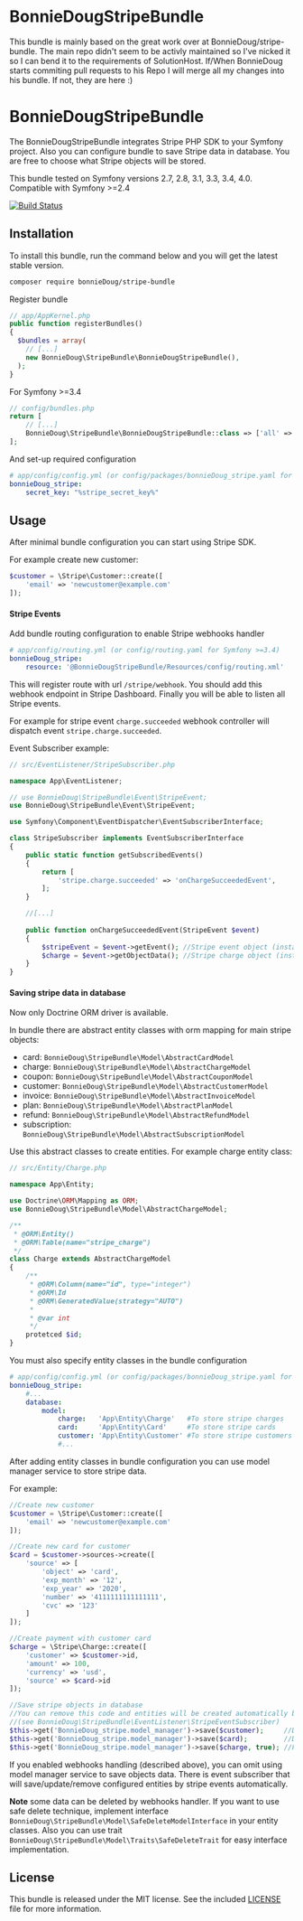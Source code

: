 BonnieDougStripeBundle
==

This bundle is mainly based on the great work over at BonnieDoug/stripe-bundle. The main repo didn't seem to be activly maintained so I've nicked it so I can bend it to the requirements of SolutionHost. If/When BonnieDoug starts commiting pull requests to his Repo I will merge all my changes into his bundle. If not, they are here :)

BonnieDougStripeBundle
====================

The BonnieDougStripeBundle integrates Stripe PHP SDK to your Symfony project. 
Also you can configure bundle to save Stripe data in database. 
You are free to choose what Stripe objects will be stored. 

This bundle  tested on Symfony versions 2.7, 2.8, 3.1, 3.3, 3.4, 4.0. Compatible with Symfony >=2.4 

[![Build Status](https://travis-ci.org/mirovskyi/stripe-bundle.svg?branch=1.0)](https://travis-ci.org/mirovskyi/stripe-bundle)


Installation
------------

To install this bundle, run the command below and you will get the latest stable version.

``` bash
composer require bonnieDoug/stripe-bundle
```

Register bundle

``` php
// app/AppKernel.php
public function registerBundles()
{
  $bundles = array(
    // [...]
    new BonnieDoug\StripeBundle\BonnieDougStripeBundle(),
  );
}
```

For Symfony >=3.4

``` php
// config/bundles.php
return [
    // [...]
    BonnieDoug\StripeBundle\BonnieDougStripeBundle::class => ['all' => true],
];
```
And set-up required configuration

``` yaml
# app/config/config.yml (or config/packages/bonnieDoug_stripe.yaml for Symfony >=3.4)
bonnieDoug_stripe:
    secret_key: "%stripe_secret_key%"
```

Usage
-----

After minimal bundle configuration you can start using Stripe SDK. 

For example create new customer:

``` php
$customer = \Stripe\Customer::create([
    'email' => 'newcustomer@example.com'
]);
```

#### Stripe Events

Add bundle routing configuration to enable Stripe webhooks handler

``` yaml
# app/config/routing.yml (or config/routing.yaml for Symfony >=3.4)
bonnieDoug_stripe:
    resource: '@BonnieDougStripeBundle/Resources/config/routing.xml'
```

This will register route with url `/stripe/webhook`. You should add this webhook endpoint in Stripe Dashboard. Finally you will be able to listen all Stripe events.

For example for stripe event `charge.succeeded` webhook controller will dispatch event `stripe.charge.succeeded`.

Event Subscriber example:

``` php
// src/EventListener/StripeSubscriber.php

namespace App\EventListener;

// use BonnieDoug\StripeBundle\Event\StripeEvent;
use BonnieDoug\StripeBundle\Event\StripeEvent;

use Symfony\Component\EventDispatcher\EventSubscriberInterface;

class StripeSubscriber implements EventSubscriberInterface
{
    public static function getSubscribedEvents()
    {
        return [
            'stripe.charge.succeeded' => 'onChargeSucceededEvent',
        ];
    }

    //[...]
    
    public function onChargeSucceededEvent(StripeEvent $event)
    {
        $stripeEvent = $event->getEvent(); //Stripe event object (instanceof \Stripe\Event)
        $charge = $event->getObjectData(); //Stripe charge object (instanceof \Stripe\Charge)
    }
}
```

#### Saving stripe data in database

Now only Doctrine ORM driver is available.

In bundle there are abstract entity classes with orm mapping for main stripe objects:

 -  card: `BonnieDoug\StripeBundle\Model\AbstractCardModel`
 - charge: `BonnieDoug\StripeBundle\Model\AbstractChargeModel`
 - coupon: `BonnieDoug\StripeBundle\Model\AbstractCouponModel`
 - customer: `BonnieDoug\StripeBundle\Model\AbstractCustomerModel`
 - invoice: `BonnieDoug\StripeBundle\Model\AbstractInvoiceModel`
 - plan: `BonnieDoug\StripeBundle\Model\AbstractPlanModel`
 - refund: `BonnieDoug\StripeBundle\Model\AbstractRefundModel`
 - subscription: `BonnieDoug\StripeBundle\Model\AbstractSubscriptionModel`
 
Use this abstract classes to create entities. For example charge entity class:

``` php
// src/Entity/Charge.php

namespace App\Entity;

use Doctrine\ORM\Mapping as ORM;
use BonnieDoug\StripeBundle\Model\AbstractChargeModel;

/**
 * @ORM\Entity()
 * @ORM\Table(name="stripe_charge")
 */
class Charge extends AbstractChargeModel
{
    /**
     * @ORM\Column(name="id", type="integer")
     * @ORM\Id
     * @ORM\GeneratedValue(strategy="AUTO")
     *
     * @var int
     */
    protetced $id;
}
```

You must also specify entity classes in the bundle configuration

``` yaml
# app/config/config.yml (or config/packages/bonnieDoug_stripe.yaml for Symfony >=3.4)
bonnieDoug_stripe:
    #...
    database:
        model:
            charge:   'App\Entity\Charge'   #To store stripe charges
            card:     'App\Entity\Card'     #To store stripe cards
            customer: 'App\Entity\Customer' #To store stripe customers  
            #...
```

After adding entity classes in bundle configuration you can use model manager service to store stripe data.

For example:

``` php
//Create new customer
$customer = \Stripe\Customer::create([
    'email' => 'newcustomer@example.com'
]);

//Create new card for customer
$card = $customer->sources->create([
    'source' => [
        'object' => 'card',
        'exp_month' => '12',
        'exp_year' => '2020',
        'number' => '4111111111111111',
        'cvc' => '123'
    ]
]);

//Create payment with customer card
$charge = \Stripe\Charge::create([
    'customer' => $customer->id,
    'amount' => 100,
    'currency' => 'usd',
    'source' => $card->id
]);

//Save stripe objects in database
//You can remove this code and entities will be created automatically by webhooks handler 
//(see BonnieDoug\StripeBundle\EventListener\StripeEventSubscriber)
$this->get('BonnieDoug_stripe.model_manager')->save($customer);     //Don't flush changes. Return new Customer entity object.
$this->get('BonnieDoug_stripe.model_manager')->save($card);         //Don't flush changes. Return new Card entity object.
$this->get('BonnieDoug_stripe.model_manager')->save($charge, true); //FLUSH changes in DB. Return new Charge entity object.
```

If you enabled webhooks handling (described above), you can omit using model manager service to save objects data. 
There is event subscriber that will save/update/remove configured entities by stripe events automatically.

**Note** some data can be deleted by webhooks handler. If you want to use safe delete technique, implement interface `BonnieDoug\StripeBundle\Model\SafeDeleteModelInterface` in your entity classes. 
Also you can use trait `BonnieDoug\StripeBundle\Model\Traits\SafeDeleteTrait` for easy interface implementation. 


License
-------

This bundle is released under the MIT license. See the included [LICENSE](LICENSE) file for more information.
